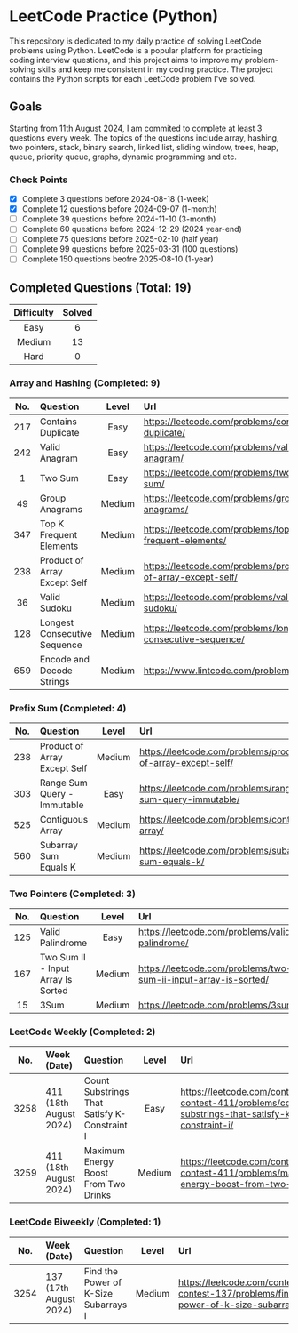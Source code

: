 # LeetCode Practice (Python)
This repository is dedicated to my daily practice of solving LeetCode problems using Python. LeetCode is a popular platform for practicing coding interview questions, and this project aims to improve my problem-solving skills and keep me consistent in my coding practice. The project contains the Python scripts for each LeetCode problem I've solved.

## Goals
Starting from 11th August 2024, I am commited to complete at least 3 questions every week. The topics of the questions include array, hashing, two pointers, stack, binary search, linked list, sliding window, trees, heap, queue, priority queue, graphs, dynamic programming and etc. 

### Check Points
- [x] Complete 3 questions before 2024-08-18 (1-week)
- [x] Complete 12 questions before 2024-09-07 (1-month)
- [ ] Complete 39 questions before 2024-11-10 (3-month)
- [ ] Complete 60 questions before 2024-12-29 (2024 year-end)
- [ ] Complete 75 questions before 2025-02-10 (half year)
- [ ] Complete 99 questions before 2025-03-31 (100 questions)
- [ ] Complete 150 questions beofre 2025-08-10 (1-year)

## Completed Questions (Total: 19)
| Difficulty  | Solved |
|:------------:|:---------------:|
| Easy  | 6  | 
| Medium  | 13  |
| Hard  | 0  |

### Array and Hashing (Completed: 9)
| No.  | Question  | Level  | Url  |
|:------------:|:---------------|:---------------:|:------------|
| 217 | Contains Duplicate  | Easy  | https://leetcode.com/problems/contains-duplicate/ |
| 242 | Valid Anagram  | Easy  | https://leetcode.com/problems/valid-anagram/ |
| 1 | Two Sum  | Easy  | https://leetcode.com/problems/two-sum/ |
| 49 | Group Anagrams  | Medium  | https://leetcode.com/problems/group-anagrams/ |
| 347 | Top K Frequent Elements  | Medium  | https://leetcode.com/problems/top-k-frequent-elements/ |
| 238 | Product of Array Except Self  | Medium  | https://leetcode.com/problems/product-of-array-except-self/ |
| 36 | Valid Sudoku  | Medium  | https://leetcode.com/problems/valid-sudoku/ |
| 128 |  Longest Consecutive Sequence  | Medium  | https://leetcode.com/problems/longest-consecutive-sequence/ |
| 659 |  Encode and Decode Strings  | Medium  | https://www.lintcode.com/problem/659 |

### Prefix Sum (Completed: 4)
| No.  | Question  | Level  | Url  |
|:------------:|:---------------|:---------------:|:------------|
| 238 | Product of Array Except Self  | Medium  | https://leetcode.com/problems/product-of-array-except-self/ |
| 303 | Range Sum Query - Immutable  | Easy  | https://leetcode.com/problems/range-sum-query-immutable/ |
| 525 | Contiguous Array  | Medium  | https://leetcode.com/problems/contiguous-array/ |
| 560 | Subarray Sum Equals K  | Medium  | https://leetcode.com/problems/subarray-sum-equals-k/ |

### Two Pointers (Completed: 3)
| No.  | Question  | Level  | Url  |
|:------------:|:---------------|:---------------:|:------------|
| 125 |  Valid Palindrome  | Easy  | https://leetcode.com/problems/valid-palindrome/ |
| 167 |  Two Sum II - Input Array Is Sorted  | Medium  | https://leetcode.com/problems/two-sum-ii-input-array-is-sorted/ |
| 15 |  3Sum  | Medium  | https://leetcode.com/problems/3sum/ |

### LeetCode Weekly (Completed: 2)
| No. | Week (Date)  | Question  | Level  | Url  |
|:---:|:--------------|:---------------|:------:|:------------|
| 3258 | 411 (18th August 2024) | Count Substrings That Satisfy K-Constraint I  | Easy  | https://leetcode.com/contest/weekly-contest-411/problems/count-substrings-that-satisfy-k-constraint-i/ |
| 3259 | 411 (18th August 2024) | Maximum Energy Boost From Two Drinks  | Medium  | https://leetcode.com/contest/weekly-contest-411/problems/maximum-energy-boost-from-two-drinks/ |

### LeetCode Biweekly (Completed: 1)
| No. | Week (Date)  | Question  | Level  | Url  |
|:---:|:--------------|:---------------|:------:|:------------|
| 3254 | 137 (17th August 2024) | Find the Power of K-Size Subarrays I  | Medium  | https://leetcode.com/contest/biweekly-contest-137/problems/find-the-power-of-k-size-subarrays-i/ |